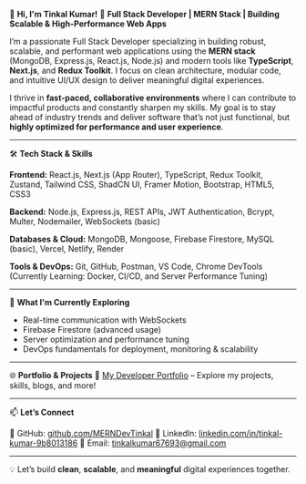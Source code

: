 

👋 **Hi, I'm Tinkal Kumar!**
🚀 **Full Stack Developer | MERN Stack | Building Scalable & High-Performance Web Apps**

I’m a passionate Full Stack Developer specializing in building robust, scalable, and performant web applications using the **MERN stack** (MongoDB, Express.js, React.js, Node.js) and modern tools like **TypeScript**, **Next.js**, and **Redux Toolkit**. I focus on clean architecture, modular code, and intuitive UI/UX design to deliver meaningful digital experiences.

I thrive in **fast-paced, collaborative environments** where I can contribute to impactful products and constantly sharpen my skills. My goal is to stay ahead of industry trends and deliver software that’s not just functional, but **highly optimized for performance and user experience**.

---

🛠 **Tech Stack & Skills**

**Frontend:**
React.js, Next.js (App Router), TypeScript, Redux Toolkit, Zustand, Tailwind CSS, ShadCN UI, Framer Motion, Bootstrap, HTML5, CSS3

**Backend:**
Node.js, Express.js, REST APIs, JWT Authentication, Bcrypt, Multer, Nodemailer, WebSockets (basic)

**Databases & Cloud:**
MongoDB, Mongoose, Firebase Firestore, MySQL (basic), Vercel, Netlify, Render

**Tools & DevOps:**
Git, GitHub, Postman, VS Code, Chrome DevTools
(Currently Learning: Docker, CI/CD, and Server Performance Tuning)

---

🧠 **What I'm Currently Exploring**

* Real-time communication with WebSockets
* Firebase Firestore (advanced usage)
* Server optimization and performance tuning
* DevOps fundamentals for deployment, monitoring & scalability

---

🌐 **Portfolio & Projects**
📎 [My Developer Portfolio](https://tinkal-engineer-portfolio.vercel.app/) – Explore my projects, skills, blogs, and more!

---

📫 **Let’s Connect**

🔗 GitHub: [github.com/MERNDevTinkal](https://github.com/MERNDevTinkal)
🔗 LinkedIn: [linkedin.com/in/tinkal-kumar-9b8013186](https://www.linkedin.com/in/tinkal-kumar-9b8013186)
📧 Email: [tinkalkumar67693@gmail.com](mailto:tinkalkumar67693@gmail.com)

---

💡 Let’s build **clean**, **scalable**, and **meaningful** digital experiences together.


